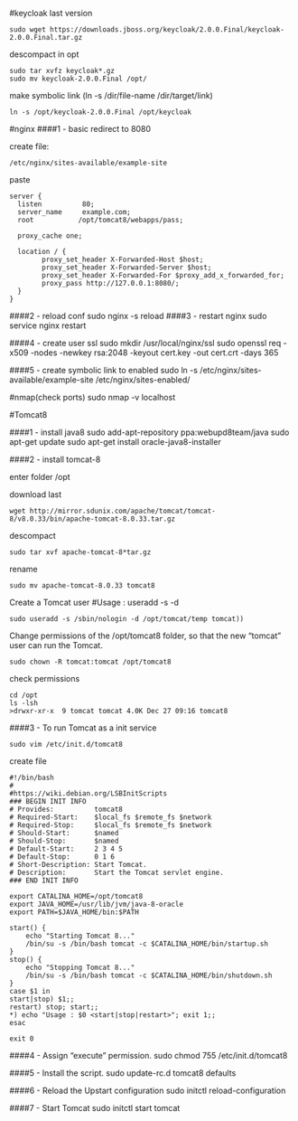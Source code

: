 #keycloak
last version

	sudo wget https://downloads.jboss.org/keycloak/2.0.0.Final/keycloak-2.0.0.Final.tar.gz
    
descompact in opt

	sudo tar xvfz keycloak*.gz
    sudo mv keycloak-2.0.0.Final /opt/

make symbolic link
(ln -s /dir/file-name /dir/target/link)
	
    ln -s /opt/keycloak-2.0.0.Final /opt/keycloak 

#nginx
####1 - basic redirect to 8080

create file: 
	
    /etc/nginx/sites-available/example-site
    
paste
    
    server {
      listen          80;
      server_name     example.com;
      root           /opt/tomcat8/webapps/pass;

      proxy_cache one;

      location / {
            proxy_set_header X-Forwarded-Host $host;
            proxy_set_header X-Forwarded-Server $host;
            proxy_set_header X-Forwarded-For $proxy_add_x_forwarded_for;
            proxy_pass http://127.0.0.1:8080/;
      }
    }

####2 - reload conf
	sudo nginx -s reload
####3 - restart nginx
	sudo service nginx restart 
    
####4 - create user ssl 
	sudo mkdir /usr/local/nginx/ssl
    sudo openssl req -x509 -nodes -newkey rsa:2048 -keyout cert.key -out cert.crt -days 365

####5 - create symbolic link to enabled
	sudo ln -s /etc/nginx/sites-available/example-site /etc/nginx/sites-enabled/

#nmap(check ports)
	sudo nmap -v localhost 

#Tomcat8

####1 - install java8
	sudo add-apt-repository ppa:webupd8team/java
	sudo apt-get update
	sudo apt-get install oracle-java8-installer

####2 - install tomcat-8

enter folder /opt

download last
	
    wget http://mirror.sdunix.com/apache/tomcat/tomcat-8/v8.0.33/bin/apache-tomcat-8.0.33.tar.gz

descompact

	sudo tar xvf apache-tomcat-8*tar.gz

rename

	sudo mv apache-tomcat-8.0.33 tomcat8

Create a Tomcat user #Usage : useradd -s <login shell> -d <home-dir> <user>

	sudo useradd -s /sbin/nologin -d /opt/tomcat/temp tomcat))

Change permissions of the /opt/tomcat8 folder, so that the new “tomcat” user can run the Tomcat.
	
    sudo chown -R tomcat:tomcat /opt/tomcat8

check permissions

	cd /opt
	ls -lsh
	>drwxr-xr-x  9 tomcat tomcat 4.0K Dec 27 09:16 tomcat8


####3 - To run Tomcat as a init service

	sudo vim /etc/init.d/tomcat8

create file


	#!/bin/bash
	#
	#https://wiki.debian.org/LSBInitScripts
	### BEGIN INIT INFO
	# Provides:          tomcat8
	# Required-Start:    $local_fs $remote_fs $network
	# Required-Stop:     $local_fs $remote_fs $network
	# Should-Start:      $named
	# Should-Stop:       $named
	# Default-Start:     2 3 4 5
	# Default-Stop:      0 1 6
	# Short-Description: Start Tomcat.
	# Description:       Start the Tomcat servlet engine.
	### END INIT INFO

	export CATALINA_HOME=/opt/tomcat8
	export JAVA_HOME=/usr/lib/jvm/java-8-oracle
	export PATH=$JAVA_HOME/bin:$PATH

	start() {
 		echo "Starting Tomcat 8..."
 		/bin/su -s /bin/bash tomcat -c $CATALINA_HOME/bin/startup.sh
	}
	stop() {
 		echo "Stopping Tomcat 8..."
 		/bin/su -s /bin/bash tomcat -c $CATALINA_HOME/bin/shutdown.sh
	}
	case $1 in
  	start|stop) $1;;
  	restart) stop; start;;
  	*) echo "Usage : $0 <start|stop|restart>"; exit 1;;
	esac

	exit 0

####4 - Assign “execute” permission.
	sudo chmod 755 /etc/init.d/tomcat8

####5 - Install the script.
	sudo update-rc.d tomcat8 defaults

####6 - Reload the Upstart configuration
	sudo initctl reload-configuration

####7 - Start Tomcat
	sudo initctl start tomcat

